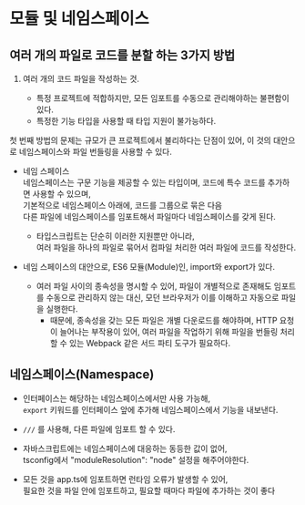 # 모듈 및 네임스페이스

## 여러 개의 파일로 코드를 분할 하는 3가지 방법

1. 여러 개의 코드 파일을 작성하는 것.

   - 특정 프로젝트에 적합하지만, 모든 임포트를 수동으로 관리해야하는 불편함이 있다.
   - 특정한 기능 타입을 사용할 때 타입 지원이 불가능하다.

첫 번째 방법의 문제는 규모가 큰 프로젝트에서 불리하다는 단점이 있어, 이 것의 대안으로
네임스페이스와 파일 번들링을 사용할 수 있다.

- 네임 스페이스  
  네임스페이스는 구문 기능을 제공할 수 있는 타입이며, 코드에 특수 코드를 추가하면 사용할 수 있으며,  
   기본적으로 네임스페이스 아래에, 코드를 그룹으로 묶은 다음  
   다른 파일에 네임스페이스를 임포트해서 파일마다 네임스페이스를 갖게 된다.

  - 타입스크립트는 단순히 이러한 지원뿐만 아니라,  
    여러 파일을 하나의 파일로 묶어서 컴파일 처리한 여러 파일에 코드를 작성한다.

- 네임 스페이스의 대안으로, ES6 모듈(Module)인, import와 export가 있다.
  - 여러 파일 사이의 종속성을 명시할 수 있어, 파일이 개별적으로 존재해도 임포트를 수동으로 관리하지 않는 대신,
    모던 브라우저가 이를 이해하고 자동으로 파일을 실행한다.
    - 때문에, 종속성을 갖는 모든 파일은 개별 다운로드를 해야하며, HTTP 요청이 늘어나는 부작용이 있어,
      여러 파일을 작업하기 위해 파일을 번들링 처리 할 수 있는 Webpack 같은 서드 파티 도구가 필요하다.

## 네임스페이스(Namespace)

- 인터페이스는 해당하는 네임스페이스에서만 사용 가능해,  
  `export` 키워드를 인터페이스 앞에 추가해 네임스페이스에서 기능을 내보낸다.

- `///` 를 사용해, 다른 파일에 임포트 할 수 있다.

- 자바스크립트에는 네임스페이스에 대응하는 동등한 값이 없어,  
  tsconfig에서 "moduleResolution": "node" 설정을 해주어야한다.

- 모든 것을 app.ts에 임포트하면 런타임 오류가 발생할 수 있어,  
  필요한 것을 파일 안에 임포트하고, 필요할 때마다 파일에 추가하는 것이 좋다
